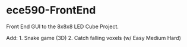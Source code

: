 # ece590-FrontEnd
Front End GUI to the 8x8x8 LED Cube Project.

Add: 
	1. Snake game (3D)
	2. Catch falling voxels (w/ Easy Medium Hard)